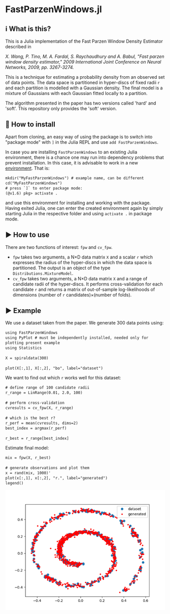 # FastParzenWindows.jl

## ℹ What is this?

This is a Julia implementation of the Fast Parzen Window Density Estimator described in 

*X. Wang, P. Tino, M. A. Fardal, S. Raychaudhury and A. Babul, "Fast parzen window density estimator," 2009 International Joint Conference on Neural Networks, 2009, pp. 3267-3274.*

This is a technique for estimating a probability density from an observed set of data points. The data space is partitioned in hyper-discs of fixed radii `r` and each partition is modelled with a Gaussian density.  The final model is a mixture of Gaussians with each Gaussian fitted locally to a partition.


The algorithm presented in the paper has two versions called 'hard' and 'soft'.  This repository only provides the 'soft' version.


## 💾 How to install

Apart from cloning, an easy way of using the package is to switch into "package mode" with ```]``` in the Julia REPL and use `add FastParzenWindows`.


In case you are installing `FastParzenWindows` to an existing Julia environment, there is a chance one may run into dependency problems that prevent installation. In this case, it is advisable to work in a new [environment](https://pkgdocs.julialang.org/v1/environments/). That is:
```
mkdir("MyFastParzenWindows") # example name, can be different
cd("MyFastParzenWindows")
# press `]` to enter package mode:
(@v1.6) pkg> activate .
```
and use this environment for installing and working with the package.
Having exited Julia, one can enter the created environment again by simply starting Julia in the respective folder and using `activate .` in package mode.



## ▶ How to use

There are two functions of interest: `fpw` and `cv_fpw`.

- `fpw` takes two arguments, a N×D data matrix `X` and a scalar `r` which expresses the radius of the hyper-discs in which the data space is partitioned. The output is an object of the type `Distributions.MixtureModel`.
- `cv_fpw` takes two arguments, a N×D data matrix `X` and a range of candidate radii of the hyper-discs. It performs cross-validation for each candidate `r` and returns a matrix of out-of-sample log-likelihoods of dimensions (number of `r` candidates)×(number of folds).



## ▶ Example

We use a dataset taken from the paper. We generate 300 data points using:
```
using FastParzenWindows
using PyPlot # must be independently installed, needed only for plotting present example
using Statistics

X = spiraldata(300)

plot(X[:,1], X[:,2], "bo", label="dataset")
```

We want to find out which `r` works well for this dataset:
```
# define range of 100 candidate radii
r_range = LinRange(0.01, 2.0, 100)

# perform cross-validation
cvresults = cv_fpw(X, r_range)

# which is the best r?
r_perf = mean(cvresults, dims=2)
best_index = argmax(r_perf)

r_best = r_range[best_index]
```

Estimate final model:
```
mix = fpw(X, r_best)

# generate observations and plot them
x = rand(mix, 1000)'
plot(x[:,1], x[:,2], "r.", label="generated")
legend()

```

![Spiral example](spiral.png)
